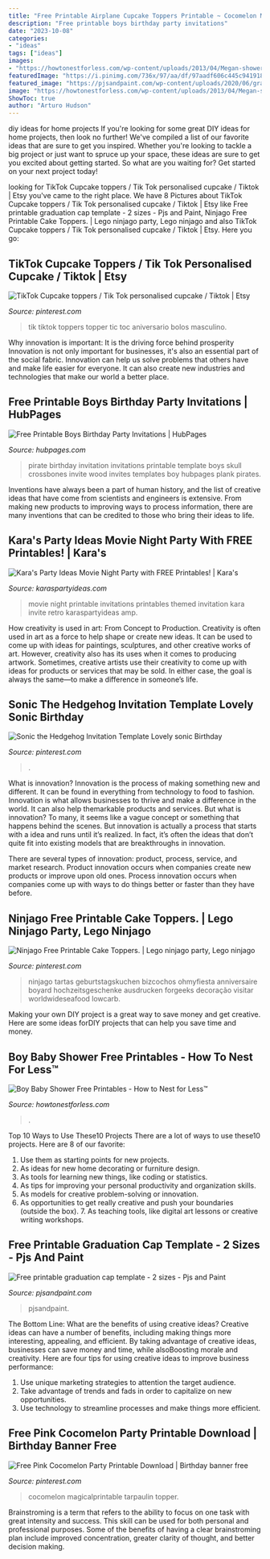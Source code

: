 ```yaml
---
title: "Free Printable Airplane Cupcake Toppers Printable ~ Cocomelon Magicalprintable Tarpaulin Topper"
description: "Free printable boys birthday party invitations"
date: "2023-10-08"
categories:
- "ideas"
tags: ["ideas"]
images:
- "https://howtonestforless.com/wp-content/uploads/2013/04/Megan-shower-invite.jpg"
featuredImage: "https://i.pinimg.com/736x/97/aa/df/97aadf606c445c941918e9645a5f0b30.jpg"
featured_image: "https://pjsandpaint.com/wp-content/uploads/2020/06/graduation-cap-large-template-768x1156.jpg"
image: "https://howtonestforless.com/wp-content/uploads/2013/04/Megan-shower-invite.jpg"
ShowToc: true
author: "Arturo Hudson"
---
```



diy ideas for home projects
If you're looking for some great DIY ideas for home projects, then look no further! We've compiled a list of our favorite ideas that are sure to get you inspired.
Whether you're looking to tackle a big project or just want to spruce up your space, these ideas are sure to get you excited about getting started. So what are you waiting for? Get started on your next project today!

	

		
looking for TikTok Cupcake toppers / Tik Tok personalised cupcake / Tiktok | Etsy you've came to the right place. We have 8 Pictures about TikTok Cupcake toppers / Tik Tok personalised cupcake / Tiktok | Etsy like Free printable graduation cap template - 2 sizes - Pjs and Paint, Ninjago Free Printable Cake Toppers. | Lego ninjago party, Lego ninjago and also TikTok Cupcake toppers / Tik Tok personalised cupcake / Tiktok | Etsy. Here you go:
		
    
## TikTok Cupcake Toppers / Tik Tok Personalised Cupcake / Tiktok | Etsy

<img loading=lazy src="https://i.pinimg.com/736x/7c/e7/b2/7ce7b2f59017ce97a4a9a208d8718ce0.jpg" onerror="this.onerror=null;this.src='https://tse4.mm.bing.net/th?id=OIP.7f8DyraX2nie8rbc2VdjowHaJ3&amp;pid=15.1';" alt="TikTok Cupcake toppers / Tik Tok personalised cupcake / Tiktok | Etsy">

_Source: pinterest.com_

>tik tiktok toppers topper tic toc aniversario bolos masculino. 

	

Why innovation is important: It is the driving force behind prosperity
Innovation is not only important for businesses, it's also an essential part of the social fabric. Innovation can help us solve problems that others have and make life easier for everyone. It can also create new industries and technologies that make our world a better place.

    
## Free Printable Boys Birthday Party Invitations | HubPages

<img loading=lazy src="https://usercontent1.hubstatic.com/4288242_f520.jpg" onerror="this.onerror=null;this.src='https://tse4.mm.bing.net/th?id=OIP.Ho-T5qUgCNIyyG2ymvS_lAHaKX&amp;pid=15.1';" alt="Free Printable Boys Birthday Party Invitations | HubPages">

_Source: hubpages.com_

>pirate birthday invitation invitations printable template boys skull crossbones invite wood invites templates boy hubpages plank pirates. 

	

Inventions have always been a part of human history, and the list of creative ideas that have come from scientists and engineers is extensive. From making new products to improving ways to process information, there are many inventions that can be credited to those who bring their ideas to life.

    
## Kara&#039;s Party Ideas Movie Night Party With FREE Printables! | Kara&#039;s

<img loading=lazy src="http://karaspartyideas.com/wp-content/uploads/2017/12/Retro-Movie-Night-Invite.jpg" onerror="this.onerror=null;this.src='https://tse2.mm.bing.net/th?id=OIP.sIXym3xaRTGfJC1VaoLb0AHaKJ&amp;pid=15.1';" alt="Kara&#039;s Party Ideas Movie Night Party with FREE Printables! | Kara&#039;s">

_Source: karaspartyideas.com_

>movie night printable invitations printables themed invitation kara invite retro karaspartyideas amp. 

	

How creativity is used in art: From Concept to Production.
Creativity is often used in art as a force to help shape or create new ideas. It can be used to come up with ideas for paintings, sculptures, and other creative works of art. However, creativity also has its uses when it comes to producing artwork. Sometimes, creative artists use their creativity to come up with ideas for products or services that may be sold. In either case, the goal is always the same—to make a difference in someone’s life.

    
## Sonic The Hedgehog Invitation Template Lovely Sonic Birthday

<img loading=lazy src="https://i.pinimg.com/736x/97/aa/df/97aadf606c445c941918e9645a5f0b30.jpg" onerror="this.onerror=null;this.src='https://tse1.mm.bing.net/th?id=OIP.ZsDCvS1jSuOZ9LW2w7fCsQHaFS&amp;pid=15.1';" alt="Sonic the Hedgehog Invitation Template Lovely sonic Birthday">

_Source: pinterest.com_

>. 

	

What is innovation?
Innovation is the process of making something new and different. It can be found in everything from technology to food to fashion. Innovation is what allows businesses to thrive and make a difference in the world. It can also help themarkable products and services.
But what is innovation? To many, it seems like a vague concept or something that happens behind the scenes. But innovation is actually a process that starts with a idea and runs until it’s realized. In fact, it’s often the ideas that don’t quite fit into existing models that are breakthroughs in innovation.

There are several types of innovation: product, process, service, and market research. Product innovation occurs when companies create new products or improve upon old ones. Process innovation occurs when companies come up with ways to do things better or faster than they have before.

    
## Ninjago Free Printable Cake Toppers. | Lego Ninjago Party, Lego Ninjago

<img loading=lazy src="https://i.pinimg.com/736x/7d/91/2d/7d912d2358fac8945a42b9e6bdd60d70.jpg" onerror="this.onerror=null;this.src='https://tse2.mm.bing.net/th?id=OIP.YAX-0TK2gI26MiCjMYNnXQHaJ4&amp;pid=15.1';" alt="Ninjago Free Printable Cake Toppers. | Lego ninjago party, Lego ninjago">

_Source: pinterest.com_

>ninjago tartas geburtstagskuchen bizcochos ohmyfiesta anniversaire boyard hochzeitsgeschenke ausdrucken forgeeks decoração visitar worldwideseafood lowcarb. 

	

Making your own DIY project is a great way to save money and get creative. Here are some ideas forDIY projects that can help you save time and money.

    
## Boy Baby Shower Free Printables - How To Nest For Less™

<img loading=lazy src="https://howtonestforless.com/wp-content/uploads/2013/04/Megan-shower-invite.jpg" onerror="this.onerror=null;this.src='https://tse3.mm.bing.net/th?id=OIP.ZT9ZaVEtTspcXE1SlpKmlAHaKO&amp;pid=15.1';" alt="Boy Baby Shower Free Printables - How to Nest for Less™">

_Source: howtonestforless.com_

>. 

	

Top 10 Ways to Use These10 Projects
There are a lot of ways to use these10 projects. Here are 8 of our favorite:
1. Use them as starting points for new projects.
2. As ideas for new home decorating or furniture design.
3. As tools for learning new things, like coding or statistics.
4. As tips for improving your personal productivity and organization skills.
5. As models for creative problem-solving or innovation.
6. As opportunities to get really creative and push your boundaries (outside the box).      7. As teaching tools, like digital art lessons or creative writing workshops. 
    
## Free Printable Graduation Cap Template - 2 Sizes - Pjs And Paint

<img loading=lazy src="https://pjsandpaint.com/wp-content/uploads/2020/06/graduation-cap-large-template-768x1156.jpg" onerror="this.onerror=null;this.src='https://tse2.mm.bing.net/th?id=OIP.5xmq8YKv2ZSNv0oWChaiyAHaLJ&amp;pid=15.1';" alt="Free printable graduation cap template - 2 sizes - Pjs and Paint">

_Source: pjsandpaint.com_

>pjsandpaint. 

	

The Bottom Line: What are the benefits of using creative ideas?
Creative ideas can have a number of benefits, including making things more interesting, appealing, and efficient. By taking advantage of creative ideas, businesses can save money and time, while alsoBoosting morale and creativity. Here are four tips for using creative ideas to improve business performance: 
1. Use unique marketing strategies to attention the target audience.
2. Take advantage of trends and fads in order to capitalize on new opportunities.
3. Use technology to streamline processes and make things more efficient. 

    
## Free Pink Cocomelon Party Printable Download | Birthday Banner Free

<img loading=lazy src="https://i.pinimg.com/736x/5f/fd/c5/5ffdc5c905a7eb057fe730a78c4c34ac.jpg" onerror="this.onerror=null;this.src='https://tse4.mm.bing.net/th?id=OIP.IKQrZtxFw16DFvz7GaBPLgHaMr&amp;pid=15.1';" alt="Free Pink Cocomelon Party Printable Download | Birthday banner free">

_Source: pinterest.com_

>cocomelon magicalprintable tarpaulin topper. 

	

Brainstroming is a term that refers to the ability to focus on one task with great intensity and success. This skill can be used for both personal and professional purposes. Some of the benefits of having a clear brainstroming plan include improved concentration, greater clarity of thought, and better decision making.

